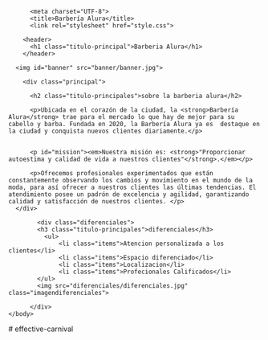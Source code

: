 <!DOCTYPE html>
         
<html lang="es">
      
  <head>
          
          <meta charset="UTF-8">
          <title>Barbería Alura</title>
          <link rel="stylesheet" href="style.css">
  </head>

        <header>
          <h1 class="titulo-principal">Barberia Alura</h1>
        </header>
    
   <body>

      <img id="banner" src="banner/banner.jpg">

        <div class="principal">

          <h2 class="titulo-principales">sobre la barberia alura</h2>

          <p>Ubicada en el corazón de la ciudad, la <strong>Barbería Alura</strong> trae para el mercado lo que hay de mejor para su cabello y barba. Fundada en 2020, la Barbería Alura ya es  destaque en la ciudad y conquista nuevos clientes diariamente.</p> 


          <p id="mission"><em>Nuestra misión es: <strong>"Proporcionar autoestima y calidad de vida a nuestros clientes"</strong>.</em></p>

          <p>Ofrecemos profesionales experimentados que están constantemente observando los cambios y movimiento en el mundo de la moda, para así ofrecer a nuestros clientes las últimas tendencias. El atendimiento posee un padrón de excelencia y agilidad, garantizando calidad y satisfacción de nuestros clientes. </p>
      </div>

            <div class="diferenciales">
            <h3 class="titulo-principales">diferenciales</h3>
              <ul>
                  <li class="items">Atencion personalizada a los clientes</li>
                  <li class="items">Espacio diferenciado</li>
                  <li class="items">Localizacion</li>
                  <li class="items">Profecionales Calificados</li>
            </ul>
            <img src="diferenciales/diferenciales.jpg" class="imagendiferenciales">

          </div>
    </body>

</html># effective-carnival
